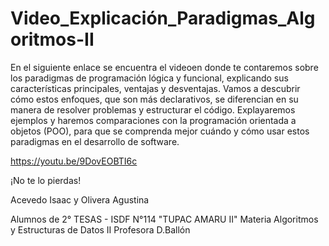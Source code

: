 # Video_Explicación_Paradigmas_Algoritmos-II

En el siguiente enlace se encuentra el videoen donde te contaremos sobre los paradigmas de programación lógica y funcional, explicando sus características principales, ventajas y desventajas. Vamos a descubrir cómo estos enfoques, que son más declarativos, se diferencian en su manera de resolver problemas y estructurar el código. 
Explayaremos ejemplos y haremos comparaciones con la programación orientada a objetos (POO), para que se comprenda mejor cuándo y cómo usar estos paradigmas en el desarrollo de software. 

https://youtu.be/9DovEOBTI6c

¡No te lo pierdas!


Acevedo Isaac y Olivera Agustina

Alumnos de 2° TESAS - ISDF N°114 "TUPAC AMARU II"
Materia Algoritmos y Estructuras de Datos II
Profesora D.Ballón


